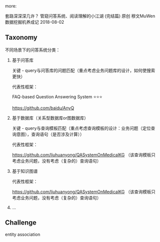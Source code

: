 more:

套路深深深几许？ 管窥问答系统、阅读理解的小江湖 (完结篇)
原创 穆文MuWen 数据挖掘机养成记 2018-08-02





## Taxonomy

不同场景下的问答系统分类：

1. 基于问答库

   关键 - query与问答库的问题匹配（重点考虑业务问题库的设计，如何使搜索更快）

   代表性框架：

   FAQ-based Question Answering System :star::star::star:

   https://github.com/baidu/AnyQ

2. 基于数据库（关系型数据库or图数据库）

   关键 - query与查询模板匹配（重点考虑查询模板的设计：业务问题（定位查询意图），查询语句（是否涉及计算））

   

   代表性框架：

   <https://github.com/liuhuanyong/QASystemOnMedicalKG> （该查询模板只考虑业务问题，没有考虑（复杂的）查询语句）

3. 基于知识图谱

   

   代表性框架：

   <https://github.com/liuhuanyong/QASystemOnMedicalKG> （该查询模板只考虑业务问题，没有考虑（复杂的）查询语句）

4. ...



## Challenge

entity association





